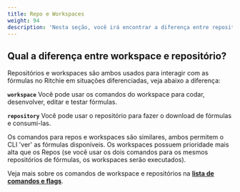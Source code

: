 ```yaml
---
title: Repo e Workspaces
weight: 94
description: 'Nesta seção, você irá encontrar a diferença entre repositórios e workspaces.'
---
```


## Qual a diferença entre workspace e repositório?

Repositórios e workspaces são ambos usados para interagir com as fórmulas no Ritchie em situações diferenciadas, veja abaixo a diferença: 


**`workspace`** Você pode usar os comandos do workspace para codar, desenvolver, editar e testar fórmulas.

**`repository`** Você pode usar o repositório para fazer o download de fórmulas e consumi-las. 

Os comandos para repos e workspaces são similares, ambos permitem o CLI 'ver' as fórmulas disponíveis. Os workspaces possuem prioridade mais alta que os Repos (se você usar os dois comandos para os mesmos repositórios de fórmulas, os workspaces serão executados). 

Veja mais sobre os comandos de workspace e repositórios na [**lista de comandos e flags**](/docs-ritchie/pt-br/referência/lista-de-comandos-e-flags/).
